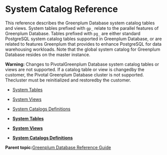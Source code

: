 # System Catalog Reference 

This reference describes the Greenplum Database system catalog tables and views. System tables prefixed with `gp_` relate to the parallel features of Greenplum Database. Tables prefixed with `pg_` are either standard PostgreSQL system catalog tables supported in Greenplum Database, or are related to features Greenplum that provides to enhance PostgreSQL for data warehousing workloads. Note that the global system catalog for Greenplum Database resides on the master instance.

**Warning:** Changes to PivotalGreenplum Database system catalog tables or views are not supported. If a catalog table or view is changedby the customer, the Pivotal Greenplum Database cluster is not supported. Thecluster must be reinitialized and restoredby the customer.

-   [System Tables](catalog_ref-tables.html)
-   [System Views](catalog_ref-views.html)
-   [System Catalogs Definitions](catalog_ref-html.html)

-   **[System Tables](../system_catalogs/catalog_ref-tables.html)**  

-   **[System Views](../system_catalogs/catalog_ref-views.html)**  

-   **[System Catalogs Definitions](../system_catalogs/catalog_ref-html.html)**  


**Parent topic:**[Greenplum Database Reference Guide](../ref_guide.html)

